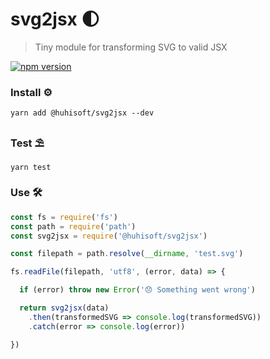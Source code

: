 # svg2jsx 🌓
> Tiny module for transforming SVG to valid JSX

[![npm version](https://badge.fury.io/js/%40balajmarius%2Fsvg2jsx.svg)](https://badge.fury.io/js/%40balajmarius%2Fsvg-to-jsx)

### Install ⚙

```
yarn add @huhisoft/svg2jsx --dev
```

### Test ⛱

```
yarn test
```

### Use 🛠

```javascript
const fs = require('fs')
const path = require('path')
const svg2jsx = require('@huhisoft/svg2jsx')

const filepath = path.resolve(__dirname, 'test.svg')

fs.readFile(filepath, 'utf8', (error, data) => {

  if (error) throw new Error('😞 Something went wrong')

  return svg2jsx(data)
    .then(transformedSVG => console.log(transformedSVG))
    .catch(error => console.log(error))

})
```

